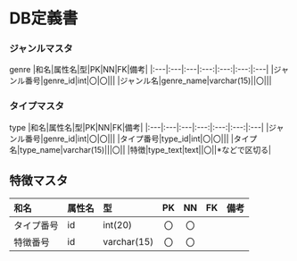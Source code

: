 # DB定義書

### ジャンルマスタ
genre
|和名|属性名|型|PK|NN|FK|備考|
|:---|:---|:---|:---:|:---:|:---:|:---|
|ジャンル番号|genre_id|int|〇|〇|||
|ジャンル名|genre_name|varchar(15)||〇|||

### タイプマスタ
type
|和名|属性名|型|PK|NN|FK|備考|
|:---|:---|:---|:---:|:---:|:---:|:---|
|ジャンル番号|genre_id|int|〇|〇|||
|タイプ番号|type_id|int|〇|〇|||
|タイプ名|type_name|varchar(15)|||〇||
|特徴|type_text|text||〇||*などで区切る|

## 特徴マスタ
|和名|属性名|型|PK|NN|FK|備考|
|:---|:---|:---|:---:|:---:|:---:|:---|
|タイプ番号|id|int(20)|〇|〇|||
|特徴番号|id|varchar(15)|〇|〇|||



